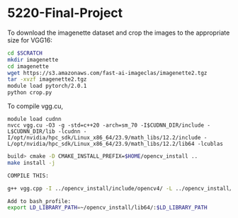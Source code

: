 # 5220-Final-Project

To download the imagenette dataset and crop the images to the appropriate size for VGG16:
```bash
cd $SCRATCH
mkdir imagenette
cd imagenette
wget https://s3.amazonaws.com/fast-ai-imageclas/imagenette2.tgz
tar -xvzf imagenette2.tgz
module load pytorch/2.0.1
python crop.py
```

To compile vgg.cu, 
```
module load cudnn
nvcc vgg.cu -O3 -g -std=c++20 -arch=sm_70 -I$CUDNN_DIR/include -L$CUDNN_DIR/lib -lcudnn -I/opt/nvidia/hpc_sdk/Linux_x86_64/23.9/math_libs/12.2/include -L/opt/nvidia/hpc_sdk/Linux_x86_64/23.9/math_libs/12.2/lib64 -lcublas
```

```bash
build> cmake -D CMAKE_INSTALL_PREFIX=$HOME/opencv_install ..
make install -j

COMPILE THIS:

g++ vgg.cpp -I ../opencv_install/include/opencv4/ -L ../opencv_install/lib64/ -lopencv_core -lopencv_imgcodecs -lopencv_highgui -lopencv_imgproc

Add to bash_profile:
export LD_LIBRARY_PATH=~/opencv_install/lib64/:$LD_LIBRARY_PATH
```
